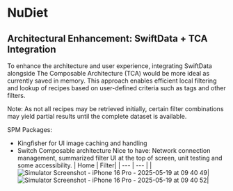# NuDiet

## Architectural Enhancement: SwiftData + TCA Integration
To enhance the architecture and user experience, integrating SwiftData alongside The Composable Architecture (TCA) would be more ideal as currently saved in memory. This approach enables efficient local filtering and lookup of recipes based on user-defined criteria such as tags and other filters.

Note: As not all recipes may be retrieved initially, certain filter combinations may yield partial results until the complete dataset is available.

SPM Packages: 
- Kingfisher for UI image caching and handling
- Switch Composable architecture
Nice to have: Network connection management, summarized filter UI at the top of screen, unit testing and some accessibility.
| Home | Filter|
| --- | --- |
|![Simulator Screenshot - iPhone 16 Pro - 2025-05-19 at 09 40 49](https://github.com/user-attachments/assets/a4986807-1e8a-45b8-8900-e8e803c1acda)|![Simulator Screenshot - iPhone 16 Pro - 2025-05-19 at 09 40 52](https://github.com/user-attachments/assets/bfee3613-496a-45f6-9427-6ed0aab992b3)|
